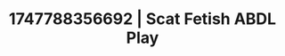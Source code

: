 ---
categories:
- Audio stimulation
- Wrestling domination
- Tattooed beauties
- Anime
- AI girlfriend fantasy
image: /assets/images/1747788356692.jpg
layout: post
seo:
  description: Featured content with artistic ABDL Play, Scat Fetish. HD images available.
  keywords: ABDL Play, Scat Fetish
  og_image: /assets/images/1747788356692.jpg
  schema_type: VisualArtwork
tags:
- '#1747788356692'
- Scat Fetish
- ABDL Play
title: 1747788356692 | Scat Fetish ABDL Play
---